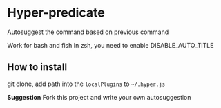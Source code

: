 # Hyper-predicate
Autosuggest the command based on previous command

Work for bash and fish 
In zsh, you need to enable DISABLE_AUTO_TITLE

## How to install
git clone, add path into the `localPlugins` to `~/.hyper.js`


**Suggestion**
Fork this project and write your own autosuggestion
